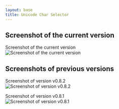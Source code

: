 ```yaml
---
layout: base
title: Unicode Char Selector
---
```


## Screenshot of the current version

Screenshot of the current version  
![Screenshot of the current version](./screenshots/screenshot-current.png)

## Screenshots of previous versions

Screenshot of version v0.8.2  
![Screenshot of version v0.8.2](http://pklaus.github.com/Unicode-Char-Selector/screenshots/screenshot-v0.8.2.png)

Screenshot of version v0.8.1  
![Screenshot of version v0.8.1](http://pklaus.github.com/Unicode-Char-Selector/screenshots/screenshot-v0.8.1.png)

